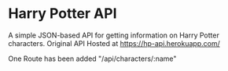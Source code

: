 # Harry Potter API

A simple JSON-based API for getting information on Harry Potter characters. 
Original API Hosted at https://hp-api.herokuapp.com/

One Route has been added 
"/api/characters/:name"
